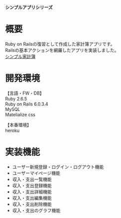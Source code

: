 **シンプルアプリシリーズ** 
# 概要
Ruby on Railsの復習として作成した家計簿アプリです。  
Railsの基本アクションを網羅したアプリを実装しました。  
[シンプル家計簿](https://expenditure-management3.herokuapp.com/)

# 開発環境
【言語・FW・DB】  
Ruby 2.6.5  
Ruby on Rails 6.0.3.4  
MySQL  
Matelialize css

【本番環境】  
heroku

# 実装機能
* ユーザー新規登録・ログイン・ログアウト機能
* ユーザーマイページ機能
* 収入・支出一覧機能
* 収入・支出登録機能
* 収入・支出詳細機能
* 収入・支出編集機能
* 収入・支出削除機能
* 収入・支出のグラフ機能
